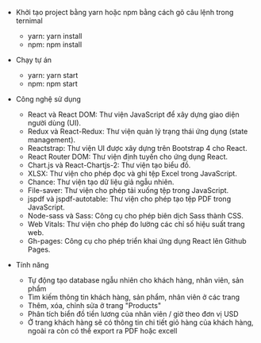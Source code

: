 - Khởi tạo project bằng yarn hoặc npm bằng cách gõ câu lệnh trong ternimal
  + yarn: yarn install
  + npm: npm install

- Chạy tự án
  + yarn: yarn start
  + npm: npm start

- Công nghệ sử dụng
  + React và React DOM: Thư viện JavaScript để xây dựng giao diện người dùng (UI).
  + Redux và React-Redux: Thư viện quản lý trạng thái ứng dụng (state management).
  + Reactstrap: Thư viện UI được xây dựng trên Bootstrap 4 cho React.
  + React Router DOM: Thư viện định tuyến cho ứng dụng React.
  + Chart.js và React-Chartjs-2: Thư viện tạo biểu đồ.
  + XLSX: Thư viện cho phép đọc và ghi tệp Excel trong JavaScript.
  + Chance: Thư viện tạo dữ liệu giả ngẫu nhiên.
  + File-saver: Thư viện cho phép tải xuống tệp trong JavaScript.
  + jspdf và jspdf-autotable: Thư viện cho phép tạo tệp PDF trong JavaScript.
  + Node-sass và Sass: Công cụ cho phép biên dịch Sass thành CSS.
  + Web Vitals: Thư viện cho phép đo lường các chỉ số hiệu suất trang web.
  + Gh-pages: Công cụ cho phép triển khai ứng dụng React lên Github Pages.

- Tính năng 
  + Tự động tạo database ngẫu nhiên cho khách hàng, nhân viên, sản phẩm
  + Tìm kiếm thông tin khách hàng, sản phẩm, nhân viên ở các trang
  + Thêm, xóa, chỉnh sửa ở trang "Products"
  + Phân tích biển đồ tiền lương của nhân viên / giờ theo đơn vị USD
  + Ở trang khách hàng sẽ có thông tin chi tiết giỏ hàng của khách hàng, ngoài ra còn có thể export  ra PDF hoặc excell